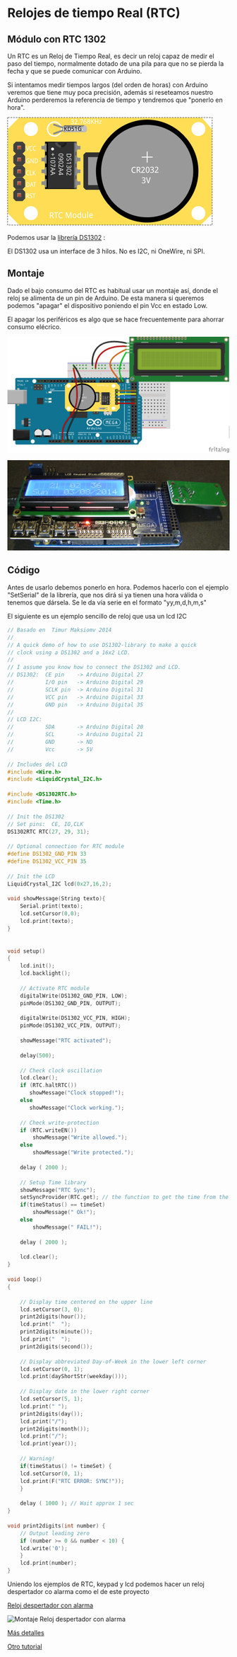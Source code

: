 # Relojes de tiempo Real (RTC)

## Módulo con RTC 1302

Un RTC es un Reloj de Tiempo Real, es decir un reloj capaz de medir el paso del tiempo, normalmente dotado de una pila para que no se pierda la fecha y que se puede comunicar con Arduino.

Si intentamos medir tiempos largos (del orden de horas) con Arduino veremos que tiene muy poca precisión, además si reseteamos nuestro Arduino perderemos la referencia de tiempo y tendremos que "ponerlo en hora".

![](./images/RTC_1302_bb.png)

Podemos usar la [librería DS1302](http://playground.arduino.cc/uploads/Main/DS1302RTC.zip) :

El DS1302 usa un interface de 3 hilos. No es I2C, ni OneWire, ni SPI. 

## Montaje

Dado el bajo consumo del RTC es habitual usar un montaje así, donde el reloj se alimenta de un pin de Arduino. De esta manera si queremos podemos "apagar" el dispositivo poniendo el pin Vcc en estado Low.

El apagar los periféricos es algo que se hace frecuentemente para ahorrar consumo elécrico.

![montaje](./images/RTC_ds1302_LCDMega_bb.png)

![Montaje visual](./images/MontajeVisual.jpg)


## Código

Antes de usarlo debemos ponerlo en hora. Podemos hacerlo con el ejemplo "SetSerial" de la librería, que nos dirá si ya tienen una hora válida o tenemos que dársela. Se le da vía serie en el formato "yy,m,d,h,m,s"

El siguiente es un ejemplo sencillo de reloj que usa un lcd I2C


``` C++
// Basado en  Timur Maksiomv 2014
//
// A quick demo of how to use DS1302-library to make a quick
// clock using a DS1302 and a 16x2 LCD.
//
// I assume you know how to connect the DS1302 and LCD.
// DS1302:  CE pin    -> Arduino Digital 27
//          I/O pin   -> Arduino Digital 29
//          SCLK pin  -> Arduino Digital 31
//          VCC pin   -> Arduino Digital 33
//          GND pin   -> Arduino Digital 35
//
// LCD I2C: 
//          SDA       -> Arduino Digital 20
//          SCL       -> Arduino Digital 21
//          GND       -> ND
//          Vcc       -> 5V

// Includes del LCD
#include <Wire.h> 
#include <LiquidCrystal_I2C.h>

#include <DS1302RTC.h>
#include <Time.h>

// Init the DS1302
// Set pins:  CE, IO,CLK
DS1302RTC RTC(27, 29, 31);

// Optional connection for RTC module
#define DS1302_GND_PIN 33
#define DS1302_VCC_PIN 35

// Init the LCD
LiquidCrystal_I2C lcd(0x27,16,2); 

void showMessage(String texto){
	Serial.print(texto);
	lcd.setCursor(0,0);
	lcd.print(texto);
}


void setup()
{
	lcd.init(); 
	lcd.backlight();

	// Activate RTC module
	digitalWrite(DS1302_GND_PIN, LOW);
	pinMode(DS1302_GND_PIN, OUTPUT);

	digitalWrite(DS1302_VCC_PIN, HIGH);
	pinMode(DS1302_VCC_PIN, OUTPUT);

	showMessage("RTC activated");

	delay(500);

	// Check clock oscillation  
	lcd.clear();
	if (RTC.haltRTC())
	   showMessage("Clock stopped!");
	else
	   showMessage("Clock working.");

	// Check write-protection
	if (RTC.writeEN())
		showMessage("Write allowed.");
	else
		showMessage("Write protected.");

	delay ( 2000 );

	// Setup Time library  
	showMessage("RTC Sync");
	setSyncProvider(RTC.get); // the function to get the time from the RTC
	if(timeStatus() == timeSet)
		showMessage(" Ok!");
	else
		showMessage(" FAIL!");

	delay ( 2000 );

	lcd.clear();
}

void loop()
{

	// Display time centered on the upper line
	lcd.setCursor(3, 0);
	print2digits(hour());
	lcd.print("  ");
	print2digits(minute());
	lcd.print("  ");
	print2digits(second());

	// Display abbreviated Day-of-Week in the lower left corner
	lcd.setCursor(0, 1);
	lcd.print(dayShortStr(weekday()));

	// Display date in the lower right corner
	lcd.setCursor(5, 1);
	lcd.print(" ");
	print2digits(day());
	lcd.print("/");
	print2digits(month());
	lcd.print("/");
	lcd.print(year());

	// Warning!
	if(timeStatus() != timeSet) {
	lcd.setCursor(0, 1);
	lcd.print(F("RTC ERROR: SYNC!"));
	}

	delay ( 1000 ); // Wait approx 1 sec
}

void print2digits(int number) {
	// Output leading zero
	if (number >= 0 && number < 10) {
	lcd.write('0');
	}
	lcd.print(number);
}
```

Uniendo los ejemplos de RTC, keypad y lcd podemos hacer un reloj despertador co alarma como el de este proyecto

[Reloj despertador con alarma](https://www.hackster.io/SurtrTech/simple-alarm-clock-with-ds1302-rtc-a92d7b)

![Montaje Reloj despertador con alarma](https://hackster.imgix.net/uploads/attachments/662150/schematic_378LzRlzTi.png)

[Más detalles](http://playground.arduino.cc/Main/DS1302RTC)

[Otro tutorial](http://www.instructables.com/id/Real-Time-Clock-DS1302/)

